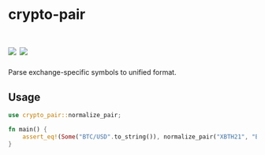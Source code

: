 # crypto-pair

[![](https://img.shields.io/crates/v/crypto-pair.svg)](https://crates.io/crates/crypto-pair)
[![](https://docs.rs/crypto-pair/badge.svg)](https://docs.rs/crypto-pair)
==========

Parse exchange-specific symbols to unified format.

## Usage

```rust
use crypto_pair::normalize_pair;

fn main() {
    assert_eq!(Some("BTC/USD".to_string()), normalize_pair("XBTH21", "BitMEX"));
}
```
